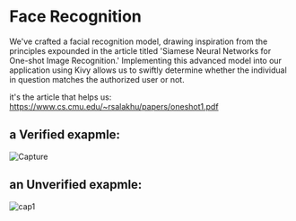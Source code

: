 # Face Recognition

We've crafted a facial recognition model, drawing inspiration from the principles expounded in the article titled 'Siamese Neural Networks for One-shot Image Recognition.' Implementing this advanced model into our application using Kivy allows us to swiftly determine whether the individual in question matches the authorized user or not.

it's the article that helps us:
https://www.cs.cmu.edu/~rsalakhu/papers/oneshot1.pdf

## a Verified exapmle:
![Capture](https://github.com/louhichi-rihem/Face_Recognition/assets/129398762/82c5b6d9-f216-48ce-b79f-0ece66146a20)


## an Unverified exapmle:
![cap1](https://github.com/louhichi-rihem/Face_Recognition/assets/129398762/3c7c8137-5f7f-45d8-a55b-e8e88516b899)
